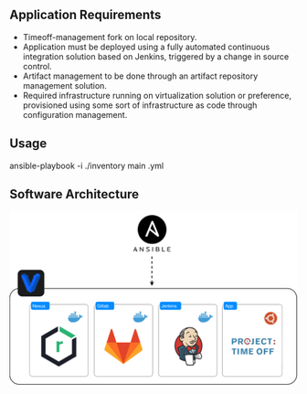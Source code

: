 ## Application Requirements

* Timeoff-management fork on local repository.
* Application must be deployed using a fully automated continuous integration solution based on Jenkins, triggered by a change in source control.
* Artifact management to be done through an artifact repository management solution.
* Required infrastructure running on virtualization solution or preference, provisioned using some sort of infrastructure as code through configuration management. 

## Usage

ansible-playbook -i ./inventory main .yml

## Software Architecture

![diagram](https://github.com/gmoraa/timeoff/blob/main/diagram.png)
